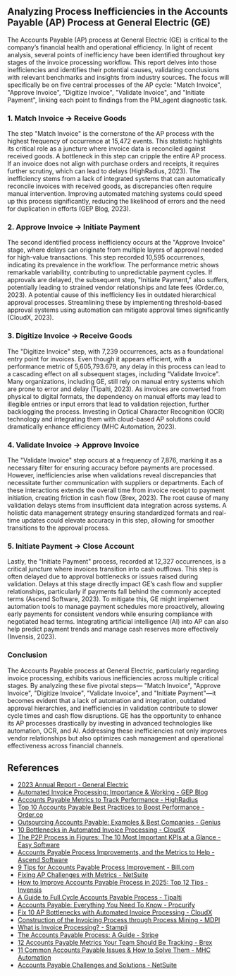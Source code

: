 ## Analyzing Process Inefficiencies in the Accounts Payable (AP) Process at General Electric (GE)

The Accounts Payable (AP) process at General Electric (GE) is critical to the company’s financial health and operational efficiency. In light of recent analysis, several points of inefficiency have been identified throughout key stages of the invoice processing workflow. This report delves into those inefficiencies and identifies their potential causes, validating conclusions with relevant benchmarks and insights from industry sources. The focus will specifically be on five central processes of the AP cycle: "Match Invoice", "Approve Invoice", "Digitize Invoice", "Validate Invoice", and "Initiate Payment", linking each point to findings from the PM_agent diagnostic task.

### 1. Match Invoice -> Receive Goods

The step "Match Invoice" is the cornerstone of the AP process with the highest frequency of occurrence at 15,472 events. This statistic highlights its critical role as a juncture where invoice data is reconciled against received goods. A bottleneck in this step can cripple the entire AP process. If an invoice does not align with purchase orders and receipts, it requires further scrutiny, which can lead to delays (HighRadius, 2023). The inefficiency stems from a lack of integrated systems that can automatically reconcile invoices with received goods, as discrepancies often require manual intervention. Improving automated matching systems could speed up this process significantly, reducing the likelihood of errors and the need for duplication in efforts (GEP Blog, 2023).

### 2. Approve Invoice -> Initiate Payment

The second identified process inefficiency occurs at the "Approve Invoice" stage, where delays can originate from multiple layers of approval needed for high-value transactions. This step recorded 10,595 occurrences, indicating its prevalence in the workflow. The performance metric shows remarkable variability, contributing to unpredictable payment cycles. If approvals are delayed, the subsequent step, "Initiate Payment," also suffers, potentially leading to strained vendor relationships and late fees (Order.co, 2023). A potential cause of this inefficiency lies in outdated hierarchical approval processes. Streamlining these by implementing threshold-based approval systems using automation can mitigate approval times significantly (CloudX, 2023).

### 3. Digitize Invoice -> Receive Goods

The "Digitize Invoice" step, with 7,239 occurrences, acts as a foundational entry point for invoices. Even though it appears efficient, with a performance metric of 5,605,793.679, any delay in this process can lead to a cascading effect on all subsequent stages, including "Validate Invoice". Many organizations, including GE, still rely on manual entry systems which are prone to error and delay (Tipalti, 2023). As invoices are converted from physical to digital formats, the dependency on manual efforts may lead to illegible entries or input errors that lead to validation rejection, further backlogging the process. Investing in Optical Character Recognition (OCR) technology and integrating them with cloud-based AP solutions could dramatically enhance efficiency (MHC Automation, 2023).

### 4. Validate Invoice -> Approve Invoice

The "Validate Invoice" step occurs at a frequency of 7,876, marking it as a necessary filter for ensuring accuracy before payments are processed. However, inefficiencies arise when validations reveal discrepancies that necessitate further communication with suppliers or departments. Each of these interactions extends the overall time from invoice receipt to payment initiation, creating friction in cash flow (Brex, 2023). The root cause of many validation delays stems from insufficient data integration across systems. A holistic data management strategy ensuring standardized formats and real-time updates could elevate accuracy in this step, allowing for smoother transitions to the approval process.

### 5. Initiate Payment -> Close Account

Lastly, the "Initiate Payment" process, recorded at 12,327 occurrences, is a critical juncture where invoices transition into cash outflows. This step is often delayed due to approval bottlenecks or issues raised during validation. Delays at this stage directly impact GE’s cash flow and supplier relationships, particularly if payments fall behind the commonly accepted terms (Ascend Software, 2023). To mitigate this, GE might implement automation tools to manage payment schedules more proactively, allowing early payments for consistent vendors while ensuring compliance with negotiated head terms. Integrating artificial intelligence (AI) into AP can also help predict payment trends and manage cash reserves more effectively (Invensis, 2023).

### Conclusion

The Accounts Payable process at General Electric, particularly regarding invoice processing, exhibits various inefficiencies across multiple critical stages. By analyzing these five pivotal steps— "Match Invoice", "Approve Invoice", "Digitize Invoice", "Validate Invoice", and "Initiate Payment"—it becomes evident that a lack of automation and integration, outdated approval hierarchies, and inefficiencies in validation contribute to slower cycle times and cash flow disruptions. GE has the opportunity to enhance its AP processes drastically by investing in advanced technologies like automation, OCR, and AI. Addressing these inefficiencies not only improves vendor relationships but also optimizes cash management and operational effectiveness across financial channels.

## References
- [2023 Annual Report - General Electric](https://www.ge.com/sites/default/files/ge_ar2023_annualreport.pdf) 
- [Automated Invoice Processing: Importance & Working - GEP Blog](https://www.gep.com/blog/technology/automated-invoice-processing-importance-working) 
- [Accounts Payable Metrics to Track Performance - HighRadius](https://www.highradius.com/resources/Blog/accounts-payable-metrics/)
- [Top 10 Accounts Payable Best Practices to Boost Performance - Order.co](https://www.order.co/blog/accounts-payable/accounts-payable-best-practices/) 
- [Outsourcing Accounts Payable: Examples & Best Companies - Genius](https://joingenius.com/outsourcing/outsourcing-accounts-payable/) 
- [10 Bottlenecks in Automated Invoice Processing - CloudX](https://www.cloudxdpo.com/blog/eliminate-these-10-bottlenecks-with-automated-invoice-processing) 
- [The P2P Process in Figures: The 10 Most Important KPIs at a Glance - Easy Software](https://easy-software.com/en/newsroom/the-p2p-process-in-figures-the-10-most-important-kpis-at-a-glance/) 
- [Accounts Payable Process Improvements, and the Metrics to Help - Ascend Software](https://www.ascendsoftware.com/blog/ap-process-improvements-and-ap-metrics-that-matter) 
- [9 Tips for Accounts Payable Process Improvement - Bill.com](https://www.bill.com/blog/tips-for-accounts-payable-process-improvement) 
- [Fixing AP Challenges with Metrics - NetSuite](https://www.netsuite.com/portal/resource/articles/accounting/accounts-payable-challenges.shtml) 
- [How to Improve Accounts Payable Process in 2025: Top 12 Tips - Invensis](https://www.invensis.net/blog/tips-to-improve-accounts-payable-process) 
- [A Guide to Full Cycle Accounts Payable Process - Tipalti](https://tipalti.com/resources/learn/full-cycle-accounts-payable-process/) 
- [Accounts Payable: Everything You Need To Know - Procurify](https://www.procurify.com/blog/accounts-payable-everything-you-need-to-know) 
- [Fix 10 AP Bottlenecks with Automated Invoice Processing - CloudX](https://www.cloudxdpo.com/blog/eliminate-these-10-bottlenecks-with-automated-invoice-processing) 
- [Construction of the Invoicing Process through Process Mining - MDPI](https://www.mdpi.com/2073-431X/13/10/245) 
- [What is Invoice Processing? - Stampli](https://www.stampli.com/blog/invoice-processing/what-is-invoice-processing/) 
- [The Accounts Payable Process: A Guide - Stripe](https://stripe.com/resources/more/the-accounts-payable-process-an-essential-guide-for-businesses) 
- [12 Accounts Payable Metrics Your Team Should Be Tracking - Brex](https://www.brex.com/spend-trends/accounting/accounts-payable-metrics) 
- [11 Common Accounts Payable Issues & How to Solve Them - MHC Automation](https://www.mhcautomation.com/blog/common-accounts-payable-issues-and-how-to-solve-them) 
- [Accounts Payable Challenges and Solutions - NetSuite](https://www.netsuite.com/portal/resource/articles/accounting/accounts-payable-challenges.shtml)